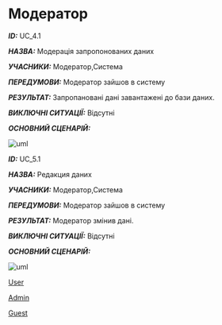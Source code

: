 # Модератор
***ID:*** UC_4.1
    
***НАЗВА:*** Модерація запропонованих даних  
    
***УЧАСНИКИ:*** Модератор,Система

***ПЕРЕДУМОВИ:*** Модератор зайшов в систему

***РЕЗУЛЬТАТ:*** Запропановані дані завантажені до бази даних.

***ВИКЛЮЧНІ СИТУАЦІЇ:*** Відсутні

***ОСНОВНИЙ СЦЕНАРІЙ:***

![uml](http://www.plantuml.com/plantuml/png/bP4nJiCm58PtdyBd84ilmCG9AZKR9IWn0r86qWWnTgc2X5YuWLjiDKg9UuN_tOW_ZYfLeKBguE7b_U_xdkDPOUQvULhUg_8sMwJvt6HvgMxmWI0lQAMIbTJOmSgRXiLELcC3UtxsR5Qorh96f_6300VFhXrJYIhldWkJBWVWrmY3Pyvg71aBEFBqKilcmhJKJ57P3Hgq6ev5Jyfhz4cZMLauQQJ20PQ7eUxltj8aayjzJbqqnTBZ6mVIgPBDbD-VbDleEDyekGnr25UZuXJl4Id3FWnmxls_dtdcSITwf6nPxT4cgZ3Pevgb3mk-z2y0)


***ID:*** UC_5.1
    
***НАЗВА:*** Редакция даних 
    
***УЧАСНИКИ:*** Модератор,Система

***ПЕРЕДУМОВИ:*** Модератор зайшов в систему

***РЕЗУЛЬТАТ:*** Модератор змінив дані.

***ВИКЛЮЧНІ СИТУАЦІЇ:*** Відсутні

***ОСНОВНИЙ СЦЕНАРІЙ:***

![uml](http://www.plantuml.com/plantuml/png/bP91Ji9G68JtFSKxXzrm0LUUW8Jkn9fI5oPTq5PqOsH3C35klC6pM570UeMP6pc_JOqII6H1GcQ-DpClVRrHsa_IY-5fa1t7WoZfft6I1T-Y-oCTuG4DntXZpe8bAdZUE7XKB5e3Iycrp9nJnobM3XiqU44jrxTK66GdbwCq6bhWKnk6Mfntl3806vQSEURuD1TD5_EAjIegYHEdJ8-Fxk_QwiPACNN5QyvvxrWeqd3zj45imTiTWrY6MzTyt4QSX6S5c31pwgrDu8HpSLg1TnEz6C7_s1RkBFcX5YmFgsclkfIXFD6BRcU3gZrMIJ579rZi_mJxGbXQXEcvzj_zwWxrKkBpe1UT3VI4lW00)

[User](https://github.com/JenyaKrasulin/Jenya_Taras_Andrew_i_kto-to_ewe/blob/master/docs/use%20cases/User.md)

[Admin](https://github.com/JenyaKrasulin/Jenya_Taras_Andrew_i_kto-to_ewe/blob/master/docs/use%20cases/Admin.md)

[Guest](https://github.com/JenyaKrasulin/Jenya_Taras_Andrew_i_kto-to_ewe/blob/master/docs/use%20cases/Guest.md)
